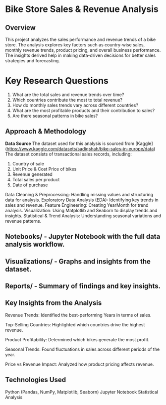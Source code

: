 # Bike Store Sales & Revenue Analysis
## Overview
This project analyzes the sales performance and revenue trends of a bike store. The analysis explores key factors such as country-wise sales, monthly revenue trends, product pricing, and overall business performance. The insights derived help in making data-driven decisions for better sales strategies and forecasting.

# Key Research Questions
1. What are the total sales and revenue trends over time?
2. Which countries contribute the most to total revenue?
3. How do monthly sales trends vary across different countries?
4. What are the most profitable products and their contribution to sales?
5. Are there seasonal patterns in bike sales?

## Approach & Methodology
**Data Source** The dataset used for this analysis is sourced from [Kaggle] (https://www.kaggle.com/datasets/sadiqshah/bike-sales-in-europe/data) 
The dataset consists of transactional sales records, including:
  1. Country of sale
  2. Unit Price & Cost Price of bikes
  3. Revenue generated
  4. Total sales per product
  5. Date of purchase

Data Cleaning & Preprocessing: Handling missing values and structuring data for analysis.
Exploratory Data Analysis (EDA): Identifying key trends in sales and revenue.
Feature Engineering: Creating YearMonth for trend analysis.
Visualization: Using Matplotlib and Seaborn to display trends and insights.
Statistical & Trend Analysis: Understanding seasonal variations and revenue patterns.

##  Notebooks/ - Jupyter Notebook with the full data analysis workflow.

##  Visualizations/ - Graphs and insights from the dataset.

## Reports/ - Summary of findings and key insights.

## Key Insights from the Analysis
Revenue Trends: Identified the best-performing Years in terms of sales.

Top-Selling Countries: Highlighted which countries drive the highest revenue.

Product Profitability: Determined which bikes generate the most profit.

Seasonal Trends: Found fluctuations in sales across different periods of the year.

Price vs Revenue Impact: Analyzed how product pricing affects revenue.

## Technologies Used
Python (Pandas, NumPy, Matplotlib, Seaborn)
Jupyter Notebook
Statistical Analysis
